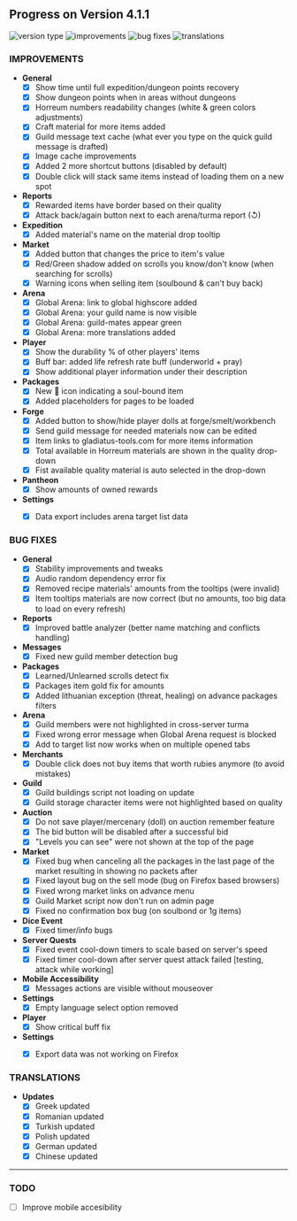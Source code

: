 ## Progress on Version 4.1.1

![version type](https://img.shields.io/badge/version-beta-yellow.svg?style=flat-square)
![improvements](https://img.shields.io/badge/improvements-30-green.svg?style=flat-square)
![bug fixes](https://img.shields.io/badge/bug%20fixes-30-red.svg?style=flat-square)
![translations](https://img.shields.io/badge/translations-6-blue.svg?style=flat-square)

### IMPROVEMENTS
- **General**
	- [x] Show time until full expedition/dungeon points recovery
	- [x] Show dungeon points when in areas without dungeons
	- [x] Horreum numbers readability changes (white & green colors adjustments)
	- [x] Craft material for more items added
	- [x] Guild message text cache (what ever you type on the quick guild message is drafted)
	- [x] Image cache improvements
	- [x] Added 2 more shortcut buttons (disabled by default)
	- [x] Double click will stack same items instead of loading them on a new spot
- **Reports**
	- [x] Rewarded items have border based on their quality
	- [x] Attack back/again button next to each arena/turma report (↺)
- **Expedition**
	- [x] Added material's name on the material drop tooltip
- **Market**
	- [x] Added button that changes the price to item's value
	- [x] Red/Green shadow added on scrolls you know/don't know (when searching for scrolls)
	- [x] Warning icons when selling item (soulbound & can't buy back)
- **Arena**
	- [x] Global Arena: link to global highscore added
	- [x] Global Arena: your guild name is now visible
	- [x] Global Arena: guild-mates appear green
	- [x] Global Arena: more translations added
- **Player**
	- [x] Show the durability % of other players' items
	- [x] Buff bar: added life refresh rate buff (underworld + pray)
	- [x] Show additional player information under their description
- **Packages**
	- [x] New 🔗 icon indicating a soul-bound item
	- [x] Added placeholders for pages to be loaded
- **Forge**
	- [x] Added button to show/hide player dolls at forge/smelt/workbench
	- [x] Send guild message for needed materials now can be edited
	- [x] Item links to gladiatus-tools.com for more items information
	- [x] Total available in Horreum materials are shown in the quality drop-down
	- [x] Fist available quality material is auto selected in the drop-down
- **Pantheon**
	- [x] Show amounts of owned rewards
- **Settings**
	- [x] Data export includes arena target list data


### BUG FIXES
- **General**
	- [x] Stability improvements and tweaks
	- [x] Audio random dependency error fix
	- [x] Removed recipe materials' amounts from the tooltips (were invalid)
	- [x] Item tooltips materials are now correct (but no amounts, too big data to load on every refresh)
- **Reports**
	- [x] Improved battle analyzer (better name matching and conflicts handling)
- **Messages**
	- [x] Fixed new guild member detection bug
- **Packages**
	- [x] Learned/Unlearned scrolls detect fix
	- [x] Packages item gold fix for amounts
	- [x] Added lithuanian exception (threat, healing) on advance packages filters
- **Arena**
	- [x] Guild members were not highlighted in cross-server turma
	- [x] Fixed wrong error message when Global Arena request is blocked
	- [x] Add to target list now works when on multiple opened tabs
- **Merchants**
	- [x] Double click does not buy items that worth rubies anymore (to avoid mistakes)
- **Guild**
	- [x] Guild buildings script not loading on update
	- [x] Guild storage character items were not highlighted based on quality
- **Auction**
	- [x] Do not save player/mercenary (doll) on auction remember feature
	- [x] The bid button will be disabled after a successful bid
	- [x] "Levels you can see" were not shown at the top of the page
- **Market**
	- [x] Fixed bug when canceling all the packages in the last page of the market resulting in showing no packets after
	- [x] Fixed layout bug on the sell mode (bug on Firefox based browsers)
	- [x] Fixed wrong market links on advance menu
	- [x] Guild Market script now don't run on admin page
	- [x] Fixed no confirmation box bug (on soulbond or 1g items)
- **Dice Event**
	- [x] Fixed timer/info bugs
- **Server Quests**
	- [x] Fixed event cool-down timers to scale based on server's speed
	- [x] Fixed timer cool-down after server quest attack failed [testing, attack while working]
- **Mobile Accessibility**
	- [x] Messages actions are visible without mouseover
- **Settings**
	- [x] Empty language select option removed
- **Player**
	- [x] Show critical buff fix
- **Settings**
	- [x] Export data was not working on Firefox


### TRANSLATIONS
-  **Updates**
	- [x] Greek updated
	- [x] Romanian updated
	- [x] Turkish updated
	- [x] Polish updated
	- [x] German updated
	- [x] Chinese updated

----

### TODO
- [ ] Improve mobile accesibility

